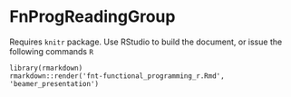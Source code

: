 # FnProgReadingGroup

Requires `knitr` package. Use RStudio to build the document, or issue the following commands `R`

    library(rmarkdown)
    rmarkdown::render('fnt-functional_programming_r.Rmd', 'beamer_presentation')

